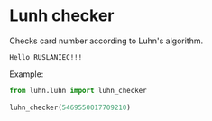 # Lunh checker

Checks card number according to Luhn's algorithm.

`Hello RUSLANIEC!!!`

Example: 
```python
from luhn.luhn import luhn_checker
 
luhn_checker(5469550017709210)
```